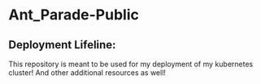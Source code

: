 # Ant_Parade-Public

## Deployment Lifeline:
This repository is meant to be used for my deployment of my kubernetes cluster! And other  additional resources as well!